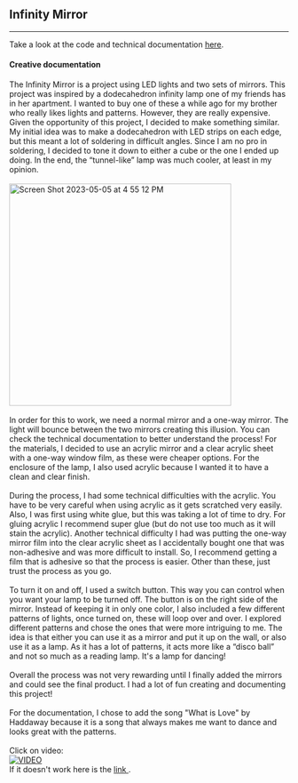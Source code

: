 ## Infinity Mirror
---
Take a look at the code and technical documentation <a href="https://github.com/AndreaBus99/CES-technical-documentation/tree/main/Infinity%20Lamp">here</a>.

#### Creative documentation

The Infinity Mirror is a project using LED lights and two sets of mirrors. This project was inspired by a dodecahedron infinity lamp one of my friends has in her apartment. I wanted to buy one of these a while ago for my brother who really likes lights and patterns. However, they are really expensive. Given the opportunity of this project, I decided to make something similar. My initial idea was to make a dodecahedron with LED strips on each edge, but this meant a lot of soldering in difficult angles. Since I am no pro in soldering, I decided to tone it down to either a cube or the one I ended up doing. In the end, the “tunnel-like” lamp was much cooler, at least in my opinion. 
<br>
<br>
<img width="400" alt="Screen Shot 2023-05-05 at 4 55 12 PM" src="https://user-images.githubusercontent.com/80929001/236567122-aa267a12-b068-4c0b-8afe-372e8ad7e12a.png">
<br>
<br>
In order for this to work, we need a normal mirror and a one-way mirror. The light will bounce between the two mirrors creating this illusion. You can check the technical documentation to better understand the process! For the materials, I decided to use an acrylic mirror and a clear acrylic sheet with a one-way window film, as these were cheaper options. For the enclosure of the lamp, I also used acrylic because I wanted it to have a clean and clear finish. 
<br>
<br>
During the process, I had some technical difficulties with the acrylic. You have to be very careful when using acrylic as it gets scratched very easily. Also, I was first using white glue, but this was taking a lot of time to dry. For gluing acrylic I recommend super glue (but do not use too much as it will stain the acrylic). Another technical difficulty I had was putting the one-way mirror film into the clear acrylic sheet as I accidentally bought one that was non-adhesive and was more difficult to install. So, I recommend getting a film that is adhesive so that the process is easier. Other than these, just trust the process as you go. 
<br>
<br>
To turn it on and off, I used a switch button. This way you can control when you want your lamp to be turned off. The button is on the right side of the mirror. Instead of keeping it in only one color, I also included a few different patterns of lights, once turned on, these will loop over and over. I explored different patterns and chose the ones that were more intriguing to me. The idea is that either you can use it as a mirror and put it up on the wall, or also use it as a lamp. As it has a lot of patterns, it acts more like a “disco ball” and not so much as a reading lamp. It's a lamp for dancing!
<br>
<br>
Overall the process was not very rewarding until I finally added the mirrors and could see the final product. I had a lot of fun creating and documenting this project! 
<br>
<br>
For the documentation, I chose to add the song "What is Love" by Haddaway because it is a song that always makes me want to dance and looks great with the patterns.
<br>
<br>
Click on video: 
<br>
[![VIDEO](https://img.youtube.com/vi/DuQgF09GjXs/0.jpg)](https://www.youtube.com/watch?v=DuQgF09GjXs)
<br>
If it doesn't work here is the <a href="https://youtu.be/DuQgF09GjXs"> link </a>.


